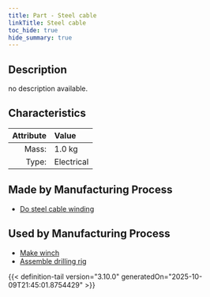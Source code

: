 ```yaml
---
title: Part - Steel cable
linkTitle: Steel cable
toc_hide: true
hide_summary: true
---
```

<!-- This is generated by the MarsSim HelpGenertor, do not edit. -->

## Description
no description available.

## Characteristics

| Attribute      | Value |
|--------:|:------|
|Mass:|1.0 kg|
|Type:|Electrical|

## Made by Manufacturing Process

- [Do steel cable winding](/docs/definitions/process/do-steel-cable-winding)

## Used by Manufacturing Process

- [Make winch](/docs/definitions/process/make-winch)
- [Assemble drilling rig](/docs/definitions/process/assemble-drilling-rig)



{{< definition-tail version="3.10.0" generatedOn="2025-10-09T21:45:01.8754429" >}}



